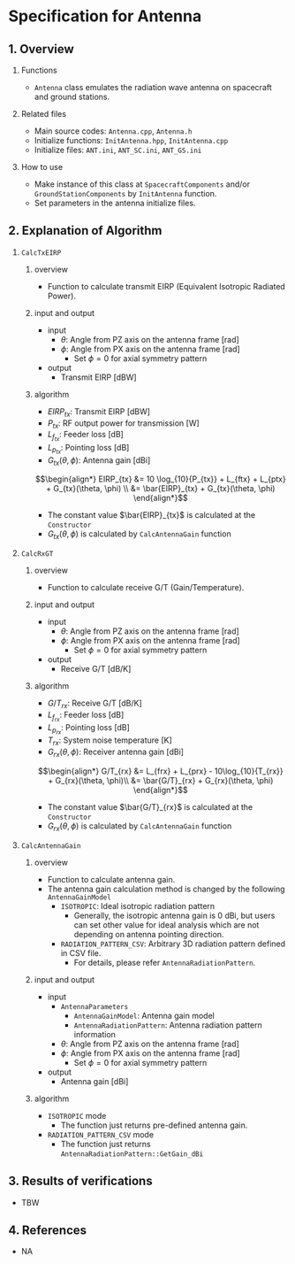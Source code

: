 # Specification for Antenna

## 1.  Overview
1. Functions
   - `Antenna` class emulates the radiation wave antenna on spacecraft and ground stations.

2. Related files
   - Main source codes: `Antenna.cpp`, `Antenna.h`
   - Initialize functions: `InitAntenna.hpp`, `InitAntenna.cpp`
   - Initialize files: `ANT.ini`, `ANT_SC.ini`, `ANT_GS.ini`

3. How to use
   - Make instance of this class at `SpacecraftComponents` and/or `GroundStationComponents` by `InitAntenna` function.
   - Set parameters in the antenna initialize files.

## 2. Explanation of Algorithm
1. `CalcTxEIRP`
    1. overview
       - Function to calculate transmit EIRP (Equivalent Isotropic Radiated Power).

    1. input and output
       - input
         + $\theta$: Angle from PZ axis on the antenna frame [rad]
         + $\phi$: Angle from PX axis on the antenna frame [rad]
           - Set $\phi = 0$ for axial symmetry pattern
       - output
         + Transmit EIRP [dBW]

    1. algorithm
       - $EIRP_{tx}$: Transmit EIRP [dBW]
       - $P_{tx}$: RF output power for transmission [W]
       - $L_{f_{tx}}$: Feeder loss [dB]
       - $L_{p_{tx}}$: Pointing loss [dB]
       - $G_{tx}(\theta, \phi)$: Antenna gain [dBi]
       ```math
       \begin{align*}
         EIRP_{tx} &= 10 \log_{10}{P_{tx}} + L_{ftx} + L_{ptx} + G_{tx}(\theta, \phi) \\
                   &= \bar{EIRP}_{tx} + G_{tx}(\theta, \phi)
       \end{align*}
       ```
       - The constant value $\bar{EIRP}_{tx}$ is calculated at the `Constructor`
       - $G_{tx}(\theta, \phi)$ is calculated by `CalcAntennaGain` function

1. `CalcRxGT`
    1. overview
       - Function to calculate receive G/T (Gain/Temperature).

    1. input and output
       - input
         + $\theta$: Angle from PZ axis on the antenna frame [rad]
         + $\phi$: Angle from PX axis on the antenna frame [rad]
           - Set $\phi = 0$ for axial symmetry pattern
       - output
         + Receive G/T [dB/K]

    1. algorithm
       - $G/T_{rx}$: Receive G/T [dB/K]
       - $L_{f_{rx}}$: Feeder loss [dB]
       - $L_{p_{rx}}$: Pointing loss [dB]
       - $T_{rx}$: System noise temperature [K]
       - $G_{rx}(\theta, \phi)$: Receiver antenna gain [dBi]
       ```math
       \begin{align*}
         G/T_{rx} &= L_{frx} + L_{prx} - 10\log_{10}{T_{rx}} + G_{rx}(\theta, \phi)\\
                  &= \bar{G/T}_{rx} + G_{rx}(\theta, \phi)
       \end{align*}
       ```
       - The constant value $\bar{G/T}_{rx}$ is calculated at the `Constructor`
       - $G_{rx}(\theta, \phi)$ is calculated by `CalcAntennaGain` function

1. `CalcAntennaGain`
    1. overview
       - Function to calculate antenna gain.
       - The antenna gain calculation method is changed by the following `AntennaGainModel`
         + `ISOTROPIC`: Ideal isotropic radiation pattern
           - Generally, the isotropic antenna gain is 0 dBi, but users can set other value for ideal analysis which are not depending on antenna pointing direction.
         + `RADIATION_PATTERN_CSV`: Arbitrary 3D radiation pattern defined in CSV file.
           - For details, please refer `AntennaRadiationPattern`.

    1. input and output
       - input
         + `AntennaParameters`
           - `AntennaGainModel`: Antenna gain model
           - `AntennaRadiationPattern`: Antenna radiation pattern information
         + $\theta$: Angle from PZ axis on the antenna frame [rad]
         + $\phi$: Angle from PX axis on the antenna frame [rad]
           - Set $\phi = 0$ for axial symmetry pattern
       - output
         + Antenna gain [dBi]

    1. algorithm
       - `ISOTROPIC` mode
         + The function just returns pre-defined antenna gain.
       - `RADIATION_PATTERN_CSV` mode
         + The function just returns `AntennaRadiationPattern::GetGain_dBi`

## 3. Results of verifications
- TBW


## 4. References
- NA

